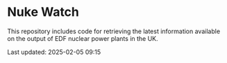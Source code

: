 # Nuke Watch

This repository includes code for retrieving the latest information available on the output of EDF nuclear power plants in the UK.

Last updated: 2025-02-05 09:15